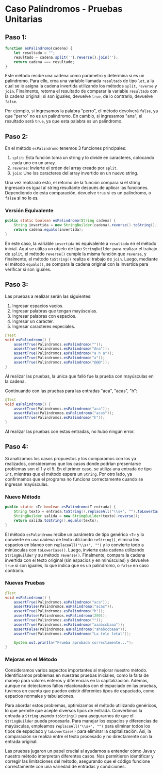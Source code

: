 
# Caso Palíndromos - Pruebas Unitarias

## Paso 1:

```javascript
function esPalindromo(cadena) {
    let resultado = "";
    resultado = cadena.split('').reverse().join('');
    return cadena === resultado;
}
```

Este método recibe una cadena como parámetro y determina si es un palíndromo. Para ello, crea una variable llamada `resultado` de tipo `let`, a la cual se le asigna la cadena invertida utilizando los métodos `split`, `reverse` y `join`. Finalmente, retorna el resultado de comparar la variable `resultado` con la cadena original; si son iguales, devuelve `true`, de lo contrario, devuelve `false`.

Por ejemplo, si ingresamos la palabra "perro", el método devolverá `false`, ya que "perro" no es un palíndromo. En cambio, si ingresamos "ana", el resultado será `true`, ya que esta palabra es un palíndromo.

## Paso 2:

En el método `esPalindromo` tenemos 3 funciones principales:

1. `split`: Esta función toma un string y lo divide en caracteres, colocando cada uno en un array.
2. `reverse`: Invierte el orden del array creado por `split`.
3. `join`: Une los caracteres del array invertido en un nuevo string.

Una vez realizado esto, el retorno de la función compara si el string ingresado es igual al string resultante después de aplicar las funciones. Dependiendo de esta comparación, devuelve `true` si es un palíndromo, o `false` si no lo es.

### Versión Equivalente

```java
public static boolean esPalindromo(String cadena) {
    String invertida = new StringBuilder(cadena).reverse().toString();
    return cadena.equals(invertida);
}
```

En este caso, la variable `invertida` es equivalente a `resultado` en el método inicial. Aquí se utiliza un objeto de tipo `StringBuilder` para realizar el trabajo de `split`, el método `reverse()` cumple la misma función que `reverse`, y finalmente, el método `toString()` realiza el trabajo de `join`. Luego, mediante el método `equals()`, se compara la cadena original con la invertida para verificar si son iguales.

## Paso 3:

Las pruebas a realizar serán las siguientes:

1. Ingresar espacios vacíos.
2. Ingresar palabras que tengan mayúsculas.
3. Ingresar palabras con espacios.
4. Ingresar un carácter.
5. Ingresar caracteres especiales.

```java
@Test
void esPalindromo() {
    assertTrue(Palindromos.esPalindromo(""));
    assertTrue(Palindromos.esPalindromo("Ana"));
    assertTrue(Palindromos.esPalindromo("a n a"));
    assertTrue(Palindromos.esPalindromo("a"));
    assertTrue(Palindromos.esPalindromo("@@@"));
}
```

Al realizar las pruebas, la única que falló fue la prueba con mayúsculas en la cadena.

Continuando con las pruebas para las entradas "aca", "acas", "h":

```java
@Test
void esPalindromo() {
    assertTrue(Palindromos.esPalindromo("aca"));
    assertFalse(Palindromos.esPalindromo("acas"));
    assertTrue(Palindromos.esPalindromo("h"));
}
```

Al realizar las pruebas con estas entradas, no hubo ningún error.

## Paso 4:

Si analizamos los casos propuestos y los comparamos con los ya realizados, consideramos que los casos donde podrían presentarse problemas son el 1 y el 5. En el primer caso, se utiliza una entrada de tipo `int`, mientras que el método espera un `String`. Por otro lado, ya confirmamos que el programa no funciona correctamente cuando se ingresan mayúsculas.

### Nuevo Método

```java
public static <T> boolean esPalindromo(T entrada) {
    String texto = entrada.toString().replaceAll("\\s+", "").toLowerCase();
    StringBuilder salida = new StringBuilder(texto).reverse();
    return salida.toString().equals(texto);
}
```

El método `esPalindromo` recibe un parámetro de tipo genérico `<T>` y lo convierte en una cadena de texto utilizando `toString()`, elimina los espacios en blanco con `replaceAll("\\s+", "")` y lo convierte todo a minúsculas con `toLowerCase()`. Luego, invierte esta cadena utilizando `StringBuilder` y su método `reverse()`. Finalmente, compara la cadena invertida con el texto original (sin espacios y en minúsculas) y devuelve `true` si son iguales, lo que indica que es un palíndromo, o `false` en caso contrario.

### Nuevas Pruebas

```java
@Test
void esPalindromo() {
    assertTrue(Palindromos.esPalindromo("aca"));
    assertFalse(Palindromos.esPalindromo("acas"));
    assertTrue(Palindromos.esPalindromo("h"));
    assertFalse(Palindromos.esPalindromo(200));
    assertTrue(Palindromos.esPalindromo(""));
    assertTrue(Palindromos.esPalindromo("aaabccbaaa"));
    assertFalse(Palindromos.esPalindromo("ahabccbaaa"));
    assertTrue(Palindromos.esPalindromo("La tele letal"));

    System.out.println("Prueba aprobada correctamente...");
}
```

### Mejoras en el Método

Consideramos varios aspectos importantes al mejorar nuestro método. Identificamos problemas en nuestras pruebas iniciales, como la falta de manejo para valores enteros y diferencias en la capitalización. Además, aunque no detectamos fallos relacionados con el espaciado en las pruebas, tuvimos en cuenta que pueden existir diferentes tipos de espaciado, como espacios normales y tabulaciones.

Para abordar estos problemas, optimizamos el método utilizando genéricos, lo que permite que acepte diversos tipos de entrada. Convertimos la entrada a `String` usando `toString()` para asegurarnos de que el `StringBuilder` pueda procesarla. Para manejar los espacios y diferencias de mayúsculas, empleamos `replaceAll("\\s+", "")` para eliminar todos los tipos de espaciado y `toLowerCase()` para eliminar la capitalización. Así, la comparación se realiza entre el texto procesado y no directamente con la entrada original.

Las pruebas jugaron un papel crucial al ayudarnos a entender cómo Java y nuestro método interpretan diferentes casos. Nos permitieron identificar y corregir las limitaciones del método, asegurando que el código funcione correctamente con una variedad de entradas y condiciones.
